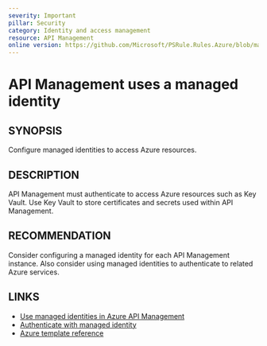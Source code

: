 ```yaml
---
severity: Important
pillar: Security
category: Identity and access management
resource: API Management
online version: https://github.com/Microsoft/PSRule.Rules.Azure/blob/main/docs/rules/en/Azure.APIM.ManagedIdentity.md
---
```


# API Management uses a managed identity

## SYNOPSIS

Configure managed identities to access Azure resources.

## DESCRIPTION

API Management must authenticate to access Azure resources such as Key Vault.
Use Key Vault to store certificates and secrets used within API Management.

## RECOMMENDATION

Consider configuring a managed identity for each API Management instance.
Also consider using managed identities to authenticate to related Azure services.

## LINKS

- [Use managed identities in Azure API Management](https://docs.microsoft.com/azure/api-management/api-management-howto-use-managed-service-identity)
- [Authenticate with managed identity](https://docs.microsoft.com/azure/api-management/api-management-authentication-policies#ManagedIdentity)
- [Azure template reference](https://docs.microsoft.com/azure/templates/microsoft.apimanagement/2019-12-01/service#ApiManagementServiceIdentity)
